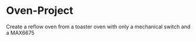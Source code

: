 # Oven-Project
Create a reflow oven from a toaster oven with only a mechanical switch and a MAX6675
